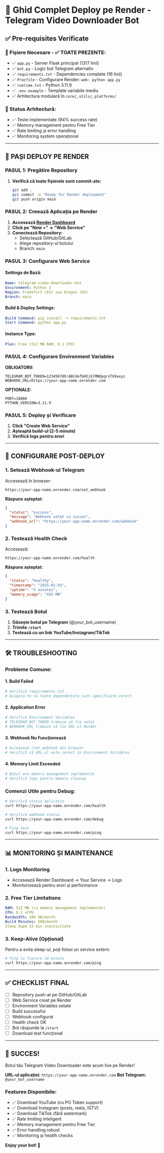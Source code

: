 # 🚀 Ghid Complet Deploy pe Render - Telegram Video Downloader Bot

## ✅ Pre-requisites Verificate

### 📁 Fișiere Necesare - ✅ TOATE PREZENTE:
- ✅ `app.py` - Server Flask principal (1317 linii)
- ✅ `bot.py` - Logic bot Telegram alternativ
- ✅ `requirements.txt` - Dependencies complete (16 linii)
- ✅ `Procfile` - Configurare Render: `web: python app.py`
- ✅ `runtime.txt` - Python 3.11.9
- ✅ `.env.example` - Template variabile mediu
- ✅ Arhitectura modulară în `core/`, `utils/`, `platforms/`

### 🧪 Status Arhitectură:
- ✅ Teste implementate (94% success rate)
- ✅ Memory management pentru Free Tier
- ✅ Rate limiting și error handling
- ✅ Monitoring system operațional

---

## 🚀 PAȘI DEPLOY PE RENDER

### **PASUL 1: Pregătire Repository**

1. **Verifică că toate fișierele sunt commit-ate:**
   ```bash
   git add .
   git commit -m "Ready for Render deployment"
   git push origin main
   ```

### **PASUL 2: Creează Aplicația pe Render**

1. **Accesează [Render Dashboard](https://dashboard.render.com)**
2. **Click pe "New +" → "Web Service"**
3. **Conectează Repository:**
   - Selectează GitHub/GitLab
   - Alege repository-ul botului
   - Branch: `main`

### **PASUL 3: Configurare Web Service**

#### **Settings de Bază:**
```yaml
Name: telegram-video-downloader-bot
Environment: Python 3
Region: Frankfurt (EU) sau Oregon (US)
Branch: main
```

#### **Build & Deploy Settings:**
```yaml
Build Command: pip install -r requirements.txt
Start Command: python app.py
```

#### **Instance Type:**
```yaml
Plan: Free (512 MB RAM, 0.1 CPU)
```

### **PASUL 4: Configurare Environment Variables**

**OBLIGATORII:**
```env
TELEGRAM_BOT_TOKEN=123456789:ABCdefGHIjklMNOpqrsTUVwxyz
WEBHOOK_URL=https://your-app-name.onrender.com
```

**OPȚIONALE:**
```env
PORT=10000
PYTHON_VERSION=3.11.9
```

### **PASUL 5: Deploy și Verificare**

1. **Click "Create Web Service"**
2. **Așteaptă build-ul (2-5 minute)**
3. **Verifică logs pentru erori**

---

## 🔧 CONFIGURARE POST-DEPLOY

### **1. Setează Webhook-ul Telegram**

Accesează în browser:
```
https://your-app-name.onrender.com/set_webhook
```

**Răspuns așteptat:**
```json
{
  "status": "success",
  "message": "Webhook setat cu succes",
  "webhook_url": "https://your-app-name.onrender.com/webhook"
}
```

### **2. Testează Health Check**

Accesează:
```
https://your-app-name.onrender.com/health
```

**Răspuns așteptat:**
```json
{
  "status": "healthy",
  "timestamp": "2025-01-XX",
  "uptime": "X minutes",
  "memory_usage": "XXX MB"
}
```

### **3. Testează Botul**

1. **Găsește botul pe Telegram** (@your_bot_username)
2. **Trimite `/start`**
3. **Testează cu un link YouTube/Instagram/TikTok**

---

## 🛠️ TROUBLESHOOTING

### **Probleme Comune:**

#### **1. Build Failed**
```bash
# Verifică requirements.txt
# Asigură-te că toate dependențele sunt specificate corect
```

#### **2. Application Error**
```bash
# Verifică Environment Variables
# TELEGRAM_BOT_TOKEN trebuie să fie setat
# WEBHOOK_URL trebuie să fie URL-ul Render
```

#### **3. Webhook Nu Funcționează**
```bash
# Accesează /set_webhook din browser
# Verifică că URL-ul este corect în Environment Variables
```

#### **4. Memory Limit Exceeded**
```bash
# Botul are memory management implementat
# Verifică logs pentru memory cleanup
```

### **Comenzi Utile pentru Debug:**

```bash
# Verifică status aplicație
curl https://your-app-name.onrender.com/health

# Verifică webhook status
curl https://your-app-name.onrender.com/debug

# Ping test
curl https://your-app-name.onrender.com/ping
```

---

## 📊 MONITORING ȘI MAINTENANCE

### **1. Logs Monitoring**
- Accesează Render Dashboard → Your Service → Logs
- Monitorizează pentru erori și performance

### **2. Free Tier Limitations**
```yaml
RAM: 512 MB (cu memory management implementat)
CPU: 0.1 vCPU
Bandwidth: 100 GB/month
Build Minutes: 500/month
Sleep după 15 min inactivitate
```

### **3. Keep-Alive (Opțional)**
Pentru a evita sleep-ul, poți folosi un service extern:
```bash
# Ping la fiecare 10 minute
curl https://your-app-name.onrender.com/ping
```

---

## ✅ CHECKLIST FINAL

- [ ] Repository push-at pe GitHub/GitLab
- [ ] Web Service creat pe Render
- [ ] Environment Variables setate
- [ ] Build successful
- [ ] Webhook configurat
- [ ] Health check OK
- [ ] Bot răspunde la `/start`
- [ ] Download test funcțional

---

## 🎉 SUCCES!

Botul tău Telegram Video Downloader este acum live pe Render!

**URL-ul aplicației:** `https://your-app-name.onrender.com`
**Bot Telegram:** `@your_bot_username`

### **Features Disponibile:**
- ✅ Download YouTube (cu PO Token support)
- ✅ Download Instagram (posts, reels, IGTV)
- ✅ Download TikTok (fără watermark)
- ✅ Rate limiting inteligent
- ✅ Memory management pentru Free Tier
- ✅ Error handling robust
- ✅ Monitoring și health checks

**Enjoy your bot! 🚀**
